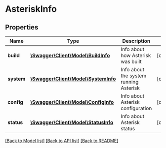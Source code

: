 # AsteriskInfo

## Properties
Name | Type | Description | Notes
------------ | ------------- | ------------- | -------------
**build** | [**\Swagger\Client\Model\BuildInfo**](BuildInfo.md) | Info about how Asterisk was built | [optional] 
**system** | [**\Swagger\Client\Model\SystemInfo**](SystemInfo.md) | Info about the system running Asterisk | [optional] 
**config** | [**\Swagger\Client\Model\ConfigInfo**](ConfigInfo.md) | Info about Asterisk configuration | [optional] 
**status** | [**\Swagger\Client\Model\StatusInfo**](StatusInfo.md) | Info about Asterisk status | [optional] 

[[Back to Model list]](../README.md#documentation-for-models) [[Back to API list]](../README.md#documentation-for-api-endpoints) [[Back to README]](../README.md)


